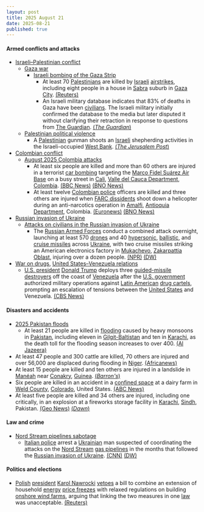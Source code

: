 ```yaml
---
layout: post
title: 2025 August 21
date: 2025-08-21
published: true
---
```



#### Armed conflicts and attacks

* [Israeli–Palestinian conflict](https://en.wikipedia.org/wiki/Israeli%E2%80%93Palestinian_conflict "Israeli–Palestinian conflict")
  * [Gaza war](https://en.wikipedia.org/wiki/Gaza_war "Gaza war")
    * [Israeli bombing of the Gaza Strip](https://en.wikipedia.org/wiki/Israeli_bombing_of_the_Gaza_Strip "Israeli bombing of the Gaza Strip")
      * At least 70 [Palestinians](https://en.wikipedia.org/wiki/Palestinians "Palestinians") are killed by [Israeli](https://en.wikipedia.org/wiki/Israel_Defense_Forces "Israel Defense Forces") [airstrikes](https://en.wikipedia.org/wiki/Airstrikes "Airstrikes"), including eight people in a house in [Sabra](https://en.wikipedia.org/wiki/Sabra%2C_Gaza "Sabra, Gaza") suburb in [Gaza City](https://en.wikipedia.org/wiki/Gaza_City "Gaza City"). [(Reuters)](https://www.reuters.com/world/middle-east/netanyahu-says-israel-resume-gaza-negotiations-end-war-free-hostages-2025-08-21/)
      * An Israeli military database indicates that 83% of deaths in Gaza have been [civilians](https://en.wikipedia.org/wiki/Civilian "Civilian"). The Israeli military initially confirmed the database to the media but later disputed it without clarifying their retraction in response to questions from [The Guardian](https://en.wikipedia.org/wiki/The_Guardian "The Guardian"). [(*The Guardian*)](https://www.theguardian.com/world/ng-interactive/2025/aug/21/revealed-israeli-militarys-own-data-indicates-civilian-death-rate-of-83-in-gaza-war)
  * [Palestinian political violence](https://en.wikipedia.org/wiki/Palestinian_political_violence "Palestinian political violence")
    * A [Palestinian](https://en.wikipedia.org/wiki/Palestine "Palestine") gunman shoots an [Israeli](https://en.wikipedia.org/wiki/Israelis "Israelis") shepherding activities in the Israeli-occupied [West Bank](https://en.wikipedia.org/wiki/West_Bank "West Bank"). [(*The Jerusalem Post*)](https://www.jpost.com/israel-news/article-864860)
* [Colombian conflict](https://en.wikipedia.org/wiki/Colombian_conflict "Colombian conflict")
  * [August 2025 Colombia attacks](https://en.wikipedia.org/wiki/August_2025_Colombia_attacks "August 2025 Colombia attacks")
    * At least six people are killed and more than 60 others are injured in a terrorist [car bombing](https://en.wikipedia.org/wiki/Car_bomb "Car bomb") targeting the [Marco Fidel Suárez Air Base](https://en.wikipedia.org/wiki/Marco_Fidel_Su%C3%A1rez_Air_Base "Marco Fidel Suárez Air Base") on a busy street in [Cali](https://en.wikipedia.org/wiki/Cali "Cali"), [Valle del Cauca Department](https://en.wikipedia.org/wiki/Valle_del_Cauca_Department "Valle del Cauca Department"), [Colombia](https://en.wikipedia.org/wiki/Colombia "Colombia"). [(BBC News)](https://www.bbc.com/news/articles/cwypw0xvdk5o) [(BNO News)](https://bnonews.com/index.php/2025/08/car-bomb-attack-kills-at-least-6-injures-50-near-colombian-air-base/)
    * At least twelve [Colombian police](https://en.wikipedia.org/wiki/Colombian_police "Colombian police") officers are killed and three others are injured when [FARC dissidents](https://en.wikipedia.org/wiki/FARC_dissidents "FARC dissidents") shoot down a helicopter during an anti-narcotics operation in [Amalfi](https://en.wikipedia.org/wiki/Amalfi%2C_Antioquia "Amalfi, Antioquia"), [Antioquia Department](https://en.wikipedia.org/wiki/Antioquia_Department "Antioquia Department"), Colombia. [(Euronews)](https://www.euronews.com/2025/08/22/at-least-17-people-killed-in-car-bomb-and-separate-helicopter-attack-in-colombia) [(BNO News)](https://bnonews.com/index.php/2025/08/colombian-police-helicopter-shot-down-during-anti-narcotics-mission-10-killed/)
* [Russian invasion of Ukraine](https://en.wikipedia.org/wiki/Russian_invasion_of_Ukraine "Russian invasion of Ukraine")
  * [Attacks on civilians in the Russian invasion of Ukraine](https://en.wikipedia.org/wiki/Attacks_on_civilians_in_the_Russian_invasion_of_Ukraine "Attacks on civilians in the Russian invasion of Ukraine")
    * The [Russian Armed Forces](https://en.wikipedia.org/wiki/Russian_Armed_Forces "Russian Armed Forces") conduct a combined attack overnight, launching at least 570 [drones](https://en.wikipedia.org/wiki/Drone_warfare "Drone warfare") and 40 [hypersonic](https://en.wikipedia.org/wiki/Hypersonic_missile "Hypersonic missile"), [ballistic](https://en.wikipedia.org/wiki/Ballistic_missile "Ballistic missile"), and [cruise missiles](https://en.wikipedia.org/wiki/Cruise_missile "Cruise missile") across [Ukraine](https://en.wikipedia.org/wiki/Ukraine "Ukraine"), with two cruise missiles striking an American electronics factory in [Mukachevo](https://en.wikipedia.org/wiki/Mukachevo "Mukachevo"), [Zakarpattia Oblast](https://en.wikipedia.org/wiki/Zakarpattia_Oblast "Zakarpattia Oblast"), injuring over a dozen people. [(NPR)](https://www.npr.org/2025/08/21/g-s1-84146/russia-ukraine-american-factory) [(DW)](https://www.dw.com/en/ukraine-russia-launches-largest-strikes-in-weeks/live-73712664)
* [War on drugs](https://en.wikipedia.org/wiki/War_on_drugs "War on drugs"), [United States–Venezuela relations](https://en.wikipedia.org/wiki/United_States%E2%80%93Venezuela_relations "United States–Venezuela relations")
  * [U.S. president](https://en.wikipedia.org/wiki/President_of_the_United_States "President of the United States") [Donald Trump](https://en.wikipedia.org/wiki/Donald_Trump "Donald Trump") deploys three [guided-missile destroyers](https://en.wikipedia.org/wiki/Guided-missile_destroyer "Guided-missile destroyer") off the coast of [Venezuela](https://en.wikipedia.org/wiki/Venezuela "Venezuela") after the [U.S. government](https://en.wikipedia.org/wiki/Federal_government_of_the_United_States "Federal government of the United States") authorized military operations against [Latin American](https://en.wikipedia.org/wiki/Latin_America "Latin America") [drug cartels](https://en.wikipedia.org/wiki/Drug_cartel "Drug cartel"), prompting an escalation of tensions between the [United States](https://en.wikipedia.org/wiki/United_States "United States") and Venezuela. [(CBS News)](https://www.cbsnews.com/news/us-warships-venezuela-trump-nicolas-maduro-tension-drug-cartel-accusations/)

#### Disasters and accidents

* [2025 Pakistan floods](https://en.wikipedia.org/wiki/2025_Pakistan_floods "2025 Pakistan floods")
  * At least 21 people are killed in [flooding](https://en.wikipedia.org/wiki/Flood "Flood") caused by heavy monsoons in [Pakistan](https://en.wikipedia.org/wiki/Pakistan "Pakistan"), including eleven in [Gilgit-Baltistan](https://en.wikipedia.org/wiki/Gilgit-Baltistan "Gilgit-Baltistan") and ten in [Karachi](https://en.wikipedia.org/wiki/Karachi "Karachi"), as the death toll for the flooding season increases to over 400. [(Al Jazeera)](https://www.aljazeera.com/news/2025/8/20/at-least-21-killed-in-pakistan-torrential-rain-flooding)
* At least 47 people and 300 cattle are killed, 70 others are injured and over 56,000 are displaced during flooding in [Niger](https://en.wikipedia.org/wiki/Niger "Niger"). [(Africanews)](https://www.africanews.com/2025/08/21/flooding-in-niger-displaces-tens-of-thousands-and-leaves-at-least-47-dead/)
* At least 15 people are killed and ten others are injured in a landslide in [Manéah](https://en.wikipedia.org/wiki/Man%C3%A9ah "Manéah") near [Conakry](https://en.wikipedia.org/wiki/Conakry "Conakry"), [Guinea](https://en.wikipedia.org/wiki/Guinea "Guinea"). [(*Barron's*)](https://www.barrons.com/news/at-least-15-killed-in-guinea-landslide-cba39ea7)
* Six people are killed in an accident in a [confined space](https://en.wikipedia.org/wiki/Confined_space "Confined space") at a dairy farm in [Weld County](https://en.wikipedia.org/wiki/Weld_County%2C_Colorado "Weld County, Colorado"), [Colorado](https://en.wikipedia.org/wiki/Colorado "Colorado"), United States. [(ABC News)](https://abcnews.go.com/US/colorado-dairy-farm-fatalities/story?id=124860031)
* At least five people are killed and 34 others are injured, including one critically, in an explosion at a fireworks storage facility in [Karachi](https://en.wikipedia.org/wiki/Karachi "Karachi"), [Sindh](https://en.wikipedia.org/wiki/Sindh "Sindh"), Pakistan. [(Geo News)](https://www.geo.tv/latest/619774-blast-at-karachis-ma-jinnah-road-firecracker-warehouse-injures-25) [(*Dawn*)](https://www.dawn.com/news/1932442)

#### Law and crime

* [Nord Stream pipelines sabotage](https://en.wikipedia.org/wiki/Nord_Stream_pipelines_sabotage "Nord Stream pipelines sabotage")
  * [Italian police](https://en.wikipedia.org/wiki/Italian_police "Italian police") arrest a [Ukrainian](https://en.wikipedia.org/wiki/Ukrainians "Ukrainians") man suspected of coordinating the attacks on the [Nord Stream](https://en.wikipedia.org/wiki/Nord_Stream "Nord Stream") [gas pipelines](https://en.wikipedia.org/wiki/Gas_pipeline "Gas pipeline") in the months that followed the [Russian invasion of Ukraine](https://en.wikipedia.org/wiki/Russian_invasion_of_Ukraine "Russian invasion of Ukraine"). [(CNN)](https://www.cnn.com/2025/08/21/europe/nordstream-germany-italy-arrest-intl) [(DW)](https://www.dw.com/en/germany-arrest-made-over-nord-stream-pipeline-explosions/a-73716929)

#### Politics and elections

* [Polish](https://en.wikipedia.org/wiki/Poland "Poland") [president](https://en.wikipedia.org/wiki/President_of_Poland "President of Poland") [Karol Nawrocki](https://en.wikipedia.org/wiki/Karol_Nawrocki "Karol Nawrocki") [vetoes](https://en.wikipedia.org/wiki/Veto "Veto") a bill to combine an extension of household [energy](https://en.wikipedia.org/wiki/Energy_in_Poland "Energy in Poland") [price freezes](https://en.wikipedia.org/wiki/Price_controls "Price controls") with relaxed regulations on building [onshore wind farms](https://en.wikipedia.org/wiki/Wind_power_in_Poland "Wind power in Poland"), arguing that linking the two measures in one [law](https://en.wikipedia.org/wiki/Law_of_Poland "Law of Poland") was unacceptable. [(Reuters)](https://www.reuters.com/business/energy/polish-president-vetoes-bill-easing-rules-about-building-wind-farms-2025-08-21/)
